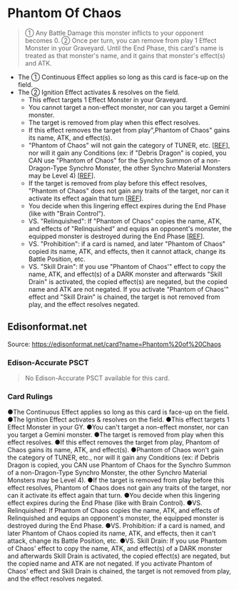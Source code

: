 # Phantom Of Chaos

> ① Any Battle Damage this monster inflicts to your opponent becomes 0. ② Once per turn, you can remove from play 1 Effect Monster in your Graveyard. Until the End Phase, this card's name is treated as that monster's name, and it gains that monster's effect(s) and ATK.

*   The ① Continuous Effect applies so long as this card is face-up on the field.
*   The ② Ignition Effect activates & resolves on the field.
    *   This effect targets 1 Effect Monster in your Graveyard.
    *   You cannot target a non-effect monster, nor can you target a Gemini monster.
    *   The target is removed from play when this effect resolves.
    *   If this effect removes the target from play",Phantom of Chaos" gains its name, ATK, and effect(s).
    *   "Phantom of Chaos" will not gain the category of TUNER, etc. \[[REF](https://www.pojo.biz/board/showthread.php?t=634429)\], nor will it gain any Conditions (ex: if "Debris Dragon" is copied, you CAN use "Phantom of Chaos" for the Synchro Summon of a non-Dragon-Type Synchro Monster, the other Synchro Material Monsters may be Level 4) \[[REF](https://www.pojo.biz/board/showthread.php?t=765037)\].
    *   If the target is removed from play before this effect resolves, "Phantom of Chaos" does not gain any traits of the target, nor can it activate its effect again that turn \[[REF](http://duelistgroundz.com/index.php?/topic/78184-phantom-of-chaosddcrownorleras/&tab=comments)\].
    *   You decide when this lingering effect expires during the End Phase (like with "Brain Control").
    *   VS. "Relinquished": If "Phantom of Chaos" copies the name, ATK, and effects of "Relinquished" and equips an opponent's monster, the equipped monster is destroyed during the End Phase \[[REF](https://www.pojo.biz/board/showthread.php?t=501711&page=2)\].
    *   VS. "Prohibition": if a card is named, and later "Phantom of Chaos" copied its name, ATK, and effects, then it cannot attack, change its Battle Position, etc.
    *   VS. "Skill Drain": If you use "Phantom of Chaos'" effect to copy the name, ATK, and effect(s) of a DARK monster and afterwards "Skill Drain" is activated, the copied effect(s) are negated, but the copied name and ATK are not negated. If you activate "Phantom of Chaos'" effect and "Skill Drain" is chained, the target is not removed from play, and the effect resolves negated.

## Edisonformat.net

Source: https://edisonformat.net/card?name=Phantom%20of%20Chaos

### Edison-Accurate PSCT

> No Edison-Accurate PSCT available for this card.

### Card Rulings

●The Continuous Effect applies so long as this card is face-up on the field.
●The Ignition Effect activates & resolves on the field.
●This effect targets 1 Effect Monster in your GY.
●You can't target a non-effect monster, nor can you target a Gemini monster.
●The target is removed from play when this effect resolves.
●If this effect removes the target from play, Phantom of Chaos gains its name, ATK, and effect(s).
●Phantom of Chaos won't gain the category of TUNER, etc.,  nor will it gain any Conditions (ex: if Debris Dragon is copied, you CAN use Phantom of Chaos for the Synchro Summon of a non-Dragon-Type Synchro Monster, the other Synchro Material Monsters may be Level 4).
●If the target is removed from play before this effect resolves, Phantom of Chaos does not gain any traits of the target, nor can it activate its effect again that turn.
●You decide when this lingering effect expires during the End Phase (like with Brain Control).
●VS. Relinquished: If Phantom  of Chaos copies the name, ATK, and effects of Relinquished and equips an opponent's monster, the equipped monster is destroyed during the End Phase.
●VS. Prohibition: if a card is named, and later Phantom of Chaos copied its name, ATK, and effects, then it can't attack, change its Battle Position, etc.
●VS. Skill Drain: If you use Phantom of Chaos' effect to copy the name, ATK, and effect(s) of a DARK monster and afterwards Skill Drain is activated, the copied effect(s) are negated, but the copied name and ATK are not negated. If you activate Phantom of Chaos' effect and Skill Drain is chained, the target is not removed from play, and the effect resolves negated.
            